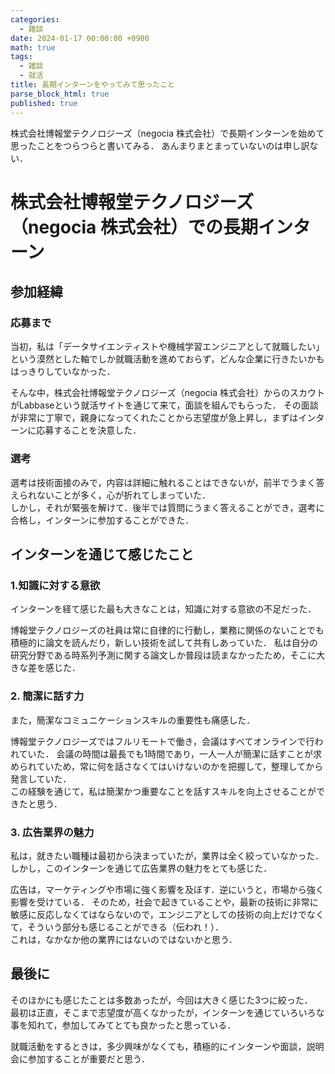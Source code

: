 ```yaml
---
categories:
  - 雑談
date: 2024-01-17 00:00:00 +0900
math: true
tags:
  - 雑談
  - 就活
title: 長期インターンをやってみて思ったこと
parse_block_html: true
published: true
---
```


株式会社博報堂テクノロジーズ（negocia 株式会社）で長期インターンを始めて思ったことをつらつらと書いてみる．
あんまりまとまっていないのは申し訳ない．

# 株式会社博報堂テクノロジーズ（negocia 株式会社）での長期インターン

## 参加経緯
### 応募まで
当初，私は「データサイエンティストや機械学習エンジニアとして就職したい」という漠然とした軸でしか就職活動を進めておらず，どんな企業に行きたいかもはっきりしていなかった．

そんな中，株式会社博報堂テクノロジーズ（negocia 株式会社）からのスカウトがLabbaseという就活サイトを通じて来て，面談を組んでもらった．
その面談が非常に丁寧で，親身になってくれたことから志望度が急上昇し，まずはインターンに応募することを決意した．

### 選考
選考は技術面接のみで，内容は詳細に触れることはできないが，前半でうまく答えられないことが多く，心が折れてしまっていた．\
しかし，それが緊張を解けて．後半では質問にうまく答えることができ，選考に合格し，インターンに参加することができた．

## インターンを通じて感じたこと
### 1.知識に対する意欲
インターンを経て感じた最も大きなことは，知識に対する意欲の不足だった．

博報堂テクノロジーズの社員は常に自律的に行動し，業務に関係のないことでも積極的に論文を読んだり，新しい技術を試して共有しあっていた．
私は自分の研究分野である時系列予測に関する論文しか普段は読まなかったため，そこに大きな差を感じた．

### 2. 簡潔に話す力
また，簡潔なコミュニケーションスキルの重要性も痛感した．

博報堂テクノロジーズではフルリモートで働き，会議はすべてオンラインで行われていた．
会議の時間は最長でも1時間であり，一人一人が簡潔に話すことが求められていため，常に何を話さなくてはいけないのかを把握して，整理してから発言していた．\
この経験を通じて，私は簡潔かつ重要なことを話すスキルを向上させることができたと思う．

### 3. 広告業界の魅力
私は，就きたい職種は最初から決まっていたが，業界は全く絞っていなかった．しかし，このインターンを通じて広告業界の魅力をとても感じた．

広告は，マーケティングや市場に強く影響を及ぼす．逆にいうと，市場から強く影響を受けている．
そのため，社会で起きていることや，最新の技術に非常に敏感に反応しなくてはならないので，エンジニアとしての技術の向上だけでなくて，そういう部分も感じることができる（伝われ！）．\
これは，なかなか他の業界にはないのではないかと思う．

## 最後に
そのほかにも感じたことは多数あったが，今回は大きく感じた3つに絞った．\
最初は正直，そこまで志望度が高くなかったが，インターンを通じていろいろな事を知れて，参加してみてとても良かったと思っている．

就職活動をするときは，多少興味がなくても，積極的にインターンや面談，説明会に参加することが重要だと思う．
